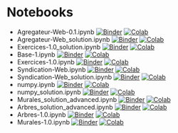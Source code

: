 # Notebooks

- Agregateur-Web-0.1.ipynb [![Binder](https://mybinder.org/badge_logo.svg)](https://mybinder.org/v2/gh/mtlpy/ateliers-prog/main?labpath=notebooks%2FAgregateur-Web-0.1.ipynb) [![Colab](https://colab.research.google.com/assets/colab-badge.svg)](https://colab.research.google.com/github/mtlpy/ateliers-prog/blob/main/notebooks/Agregateur-Web-0.1.ipynb)
- Agregateur-Web_solution.ipynb [![Binder](https://mybinder.org/badge_logo.svg)](https://mybinder.org/v2/gh/mtlpy/ateliers-prog/main?labpath=notebooks%2FAgregateur-Web_solution.ipynb) [![Colab](https://colab.research.google.com/assets/colab-badge.svg)](https://colab.research.google.com/github/mtlpy/ateliers-prog/blob/main/notebooks/Agregateur-Web_solution.ipynb)
- Exercices-1.0_solution.ipynb [![Binder](https://mybinder.org/badge_logo.svg)](https://mybinder.org/v2/gh/mtlpy/ateliers-prog/main?labpath=notebooks%2FExercices-1.0_solution.ipynb) [![Colab](https://colab.research.google.com/assets/colab-badge.svg)](https://colab.research.google.com/github/mtlpy/ateliers-prog/blob/main/notebooks/Exercices-1.0_solution.ipynb)
- Base-1.ipynb [![Binder](https://mybinder.org/badge_logo.svg)](https://mybinder.org/v2/gh/mtlpy/ateliers-prog/main?labpath=notebooks%2FBase-1.ipynb) [![Colab](https://colab.research.google.com/assets/colab-badge.svg)](https://colab.research.google.com/github/mtlpy/ateliers-prog/blob/main/notebooks/Base-1.ipynb)
- Exercices-1.0.ipynb [![Binder](https://mybinder.org/badge_logo.svg)](https://mybinder.org/v2/gh/mtlpy/ateliers-prog/main?labpath=notebooks%2FExercices-1.0.ipynb) [![Colab](https://colab.research.google.com/assets/colab-badge.svg)](https://colab.research.google.com/github/mtlpy/ateliers-prog/blob/main/notebooks/Exercices-1.0.ipynb)
- Syndication-Web.ipynb [![Binder](https://mybinder.org/badge_logo.svg)](https://mybinder.org/v2/gh/mtlpy/ateliers-prog/main?labpath=notebooks%2FSyndication-Web.ipynb) [![Colab](https://colab.research.google.com/assets/colab-badge.svg)](https://colab.research.google.com/github/mtlpy/ateliers-prog/blob/main/notebooks/Syndication-Web.ipynb)
- Syndication-Web_solution.ipynb [![Binder](https://mybinder.org/badge_logo.svg)](https://mybinder.org/v2/gh/mtlpy/ateliers-prog/main?labpath=notebooks%2FSyndication-Web_solution.ipynb) [![Colab](https://colab.research.google.com/assets/colab-badge.svg)](https://colab.research.google.com/github/mtlpy/ateliers-prog/blob/main/notebooks/Syndication-Web_solution.ipynb)
- numpy.ipynb [![Binder](https://mybinder.org/badge_logo.svg)](https://mybinder.org/v2/gh/mtlpy/ateliers-prog/main?labpath=notebooks%2Fnumpy.ipynb) [![Colab](https://colab.research.google.com/assets/colab-badge.svg)](https://colab.research.google.com/github/mtlpy/ateliers-prog/blob/main/notebooks/numpy.ipynb)
- numpy_solution.ipynb [![Binder](https://mybinder.org/badge_logo.svg)](https://mybinder.org/v2/gh/mtlpy/ateliers-prog/main?labpath=notebooks%2Fnumpy_solution.ipynb) [![Colab](https://colab.research.google.com/assets/colab-badge.svg)](https://colab.research.google.com/github/mtlpy/ateliers-prog/blob/main/notebooks/numpy_solution.ipynb)
- Murales_solution_advanced.ipynb [![Binder](https://mybinder.org/badge_logo.svg)](https://mybinder.org/v2/gh/mtlpy/ateliers-prog/main?labpath=notebooks%2FMurales_solution_advanced.ipynb) [![Colab](https://colab.research.google.com/assets/colab-badge.svg)](https://colab.research.google.com/github/mtlpy/ateliers-prog/blob/main/notebooks/Murales_solution_advanced.ipynb)
- Arbres_solution_advanced.ipynb [![Binder](https://mybinder.org/badge_logo.svg)](https://mybinder.org/v2/gh/mtlpy/ateliers-prog/main?labpath=notebooks%2FArbres_solution_advanced.ipynb) [![Colab](https://colab.research.google.com/assets/colab-badge.svg)](https://colab.research.google.com/github/mtlpy/ateliers-prog/blob/main/notebooks/Arbres_solution_advanced.ipynb)
- Arbres-1.0.ipynb [![Binder](https://mybinder.org/badge_logo.svg)](https://mybinder.org/v2/gh/mtlpy/ateliers-prog/main?labpath=notebooks%2FArbres-1.0.ipynb) [![Colab](https://colab.research.google.com/assets/colab-badge.svg)](https://colab.research.google.com/github/mtlpy/ateliers-prog/blob/main/notebooks/Arbres-1.0.ipynb)
- Murales-1.0.ipynb [![Binder](https://mybinder.org/badge_logo.svg)](https://mybinder.org/v2/gh/mtlpy/ateliers-prog/main?labpath=notebooks%2FMurales-1.0.ipynb) [![Colab](https://colab.research.google.com/assets/colab-badge.svg)](https://colab.research.google.com/github/mtlpy/ateliers-prog/blob/main/notebooks/Murales-1.0.ipynb)

